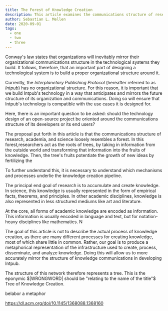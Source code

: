```yaml
---
title: The Forest of Knowledge Creation
description: This article examines the communications structure of research, academia, and science.
author: Sebastian L. Mellen
date: 2020-09-01
tags:
  - one
  - two
  - three
---
```


Conway's law states that organizations will inevitably mirror their organizational communications structure in the technological systems they build. It follows, therefore, that an important part of designing a technological system is to build a proper organizational structure around it.

Currently, the _Interplanetary Publishing Protocol_ (hereafter referred to as _Intpub_) has no organizational structure. For this reason, it is important that we build Intpub's technology in a way that anticipates and mirrors the future structure of its organization and communications. Doing so will ensure that Intpub's technology is compatible with the use cases it is designed for.

Here, there is an important question to be asked: should the technology design of an open-source project be oriented around the communications structure of its developers or its end users?

The proposal put forth in this article is that the communications structure of research, academia, and science loosely resembles a forest. In this forest,researchers act as the roots of trees, by taking in information from the outside world and transforming that information into the fruits of knowledge. Then, the tree's fruits potentiate the growth of new ideas by fertilizing the

To further understand this, it is necessary to understand which mechanisms and processes underlie the knowledge creation pipeline.

The principal end goal of research is to accumulate and create knowledge. In science, this knowledge is usually represented in the form of empirical facts, theorems, and principles. In other academic disciplines, knowledge is also represented in less structured mediums like art and literature.

At the core, all forms of academic knowledge are encoded as information. This information is usually encoded in language and text, but for notation-heavy disciplines like mathematics. N

The goal of this article is not to describe the actual process of knowledge creation, as there are many different processes for creating knowledge, most of which share little in common. Rather, our goal is to produce a metaphorical representation of the infrastructure used to create, process, disseminate, and analyze knowledge. Doing this will allow us to more accurately mirror the structure of knowledge communications in developing Intpub.

The structure of this network therefore represents a tree. This is the eponymic $|WRONGWORD| should be "relating to the name of the title"$ Tree of Knowledge Creation.

belabor a metaphor

https://dl.acm.org/doi/10.1145/1368088.1368160
